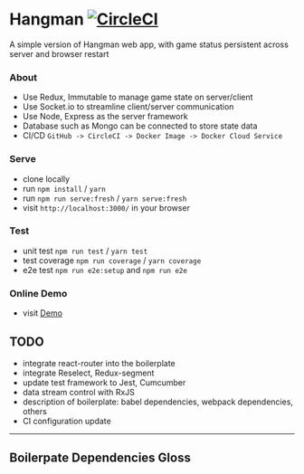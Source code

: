 # Hangman [![CircleCI](https://circleci.com/gh/zhenyulin/hangman.svg?style=svg)](https://circleci.com/gh/zhenyulin/hangman)

A simple version of Hangman web app, with game status persistent across server and browser restart

### About

 * Use Redux, Immutable to manage game state on server/client
 * Use Socket.io to streamline client/server communication
 * Use Node, Express as the server framework
 * Database such as Mongo can be connected to store state data
 * CI/CD `GitHub -> CircleCI -> Docker Image -> Docker Cloud Service`

### Serve

 * clone locally
 * run `npm install` / `yarn`
 * run `npm run serve:fresh` / `yarn serve:fresh`
 * visit `http://localhost:3000/` in your browser

### Test

 * unit test `npm run test` / `yarn test`
 * test coverage `npm run coverage` / `yarn coverage`
 * e2e test `npm run e2e:setup` and `npm run e2e`

### Online Demo

 * visit [Demo](http://elitir.com:3456/)

## TODO

 * integrate react-router into the boilerplate
 * integrate Reselect, Redux-segment
 * update test framework to Jest, Cumcumber
 * data stream control with RxJS
 * description of boilerplate: babel dependencies, webpack dependencies, others
 * CI configuration update
 
 ---
 ## Boilerpate Dependencies Gloss
